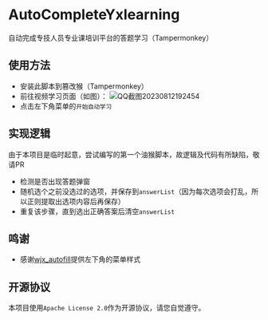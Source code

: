 # AutoCompleteYxlearning
自动完成专技人员专业课培训平台的答题学习（Tampermonkey）

## 使用方法
- 安装此脚本到篡改猴（Tampermonkey）
- 前往视频学习页面（如图）：
  ![QQ截图20230812192454](https://github.com/Gingmzmzx/AutoCompleteYxlearning/assets/49107602/b815f3e6-89f1-44f6-8ff0-ddf67a469e68)
- 点击左下角菜单的`开始自动学习`

## 实现逻辑
由于本项目是临时起意，尝试编写的第一个油猴脚本，故逻辑及代码有所缺陷，敬请PR
- 检测是否出现答题弹窗
- 随机选个之前没选过的选项，并保存到`answerList`（因为每次选项会打乱，所以正则提取出选项内容后再保存）
- 重复该步骤，直到选出正确答案后清空`answerList`

## 鸣谢
- 感谢[wjx_autofill](https://greasyfork.org/scripts/444243-wjx-autofill/code/wjx_autofill.user.js)提供左下角的菜单样式

## 开源协议
本项目使用`Apache License 2.0`作为开源协议，请您自觉遵守。
